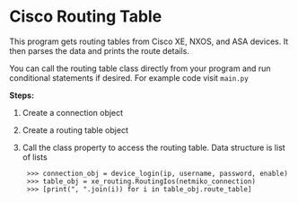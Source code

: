 # Cisco Routing Table

This program gets routing tables from Cisco XE, NXOS, and ASA devices. It then parses the data and prints the route details.

You can  call the routing table class directly from your program and run conditional statements if desired. For example code visit `main.py`

**Steps:**

1. Create a connection object
2. Create a routing table object
3. Call the class property to access the routing table. Data structure is list of lists

        >>> connection_obj = device_login(ip, username, password, enable)
        >>> table_obj = xe_routing.RoutingIos(netmiko_connection)
        >>> [print(", ".join(i)) for i in table_obj.route_table]